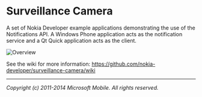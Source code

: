 Surveillance Camera
===================

A set of Nokia Developer example applications demonstrating the use of the
Notifications API. A Windows Phone application acts as the notification service
and a Qt Quick application acts as the client.

![Overview](https://github.com/nokia-developer/surveillance-camera/raw/master/doc/bigpicture.png)

See the wiki for more information:
https://github.com/nokia-developer/surveillance-camera/wiki

---

*Copyright (c) 2011-2014 Microsoft Mobile. All rights reserved.*
